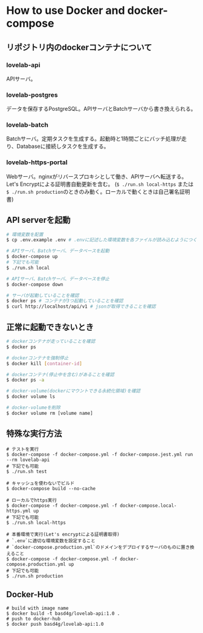 # How to use Docker and docker-compose

## リポジトリ内のdockerコンテナについて

### lovelab-api

APIサーバ。

### lovelab-postgres

データを保存するPostgreSQL。APIサーバとBatchサーバから書き換えられる。

### lovelab-batch

Batchサーバ。定期タスクを生成する。起動時と1時間ごとにバッチ処理が走り、Databaseに接続しタスクを生成する。

### lovelab-https-portal

Webサーバ。nginxがリバースプロキシとして働き、APIサーバへ転送する。Let's Encryptによる証明書自動更新を含む。 (`$ ./run.sh local-https` または `$ ./run.sh production`のときのみ動く。ローカルで動くときは自己署名証明書)

## API serverを起動

```sh
# 環境変数を配置
$ cp .env.example .env # .envに記述した環境変数を各ファイルが読み込むようにつくられている

# APIサーバ、Batchサーバ、データベースを起動
$ docker-compose up
# 下記でも可能
$ ./run.sh local

# APIサーバ、Batchサーバ、データベースを停止
$ docker-compose down

# サーバが起動していることを確認
$ docker ps # コンテナが3つ起動していることを確認
$ curl http://localhost/api/v1 # jsonが取得できることを確認
```

## 正常に起動できないとき

```sh
# dockerコンテナが走っていることを確認
$ docker ps

# dockerコンテナを強制停止
$ docker kill [container-id]

# dockerコンテナ(停止中を含む)があることを確認
$ docker ps -a

# docker-volume(dockerにマウントできる永続化領域)を確認
$ docker volume ls

# docker-volumeを削除
$ docker volume rm [volume name]
```

## 特殊な実行方法

```
# テストを実行
$ docker-compose -f docker-compose.yml -f docker-compose.jest.yml run --rm lovelab-api
# 下記でも可能
$ ./run.sh test

# キャッシュを使わないでビルド
$ docker-compose build --no-cache

# ローカルでhttps実行
$ docker-compose -f docker-compose.yml -f docker-compose.local-https.yml up
# 下記でも可能
$ ./run.sh local-https

# 本番環境で実行(Let's encryptによる証明書取得)
# `.env`に適切な環境変数を設定すること
# `docker-compose.production.yml`のドメインをデプロイするサーバのものに置き換えること
$ docker-compose -f docker-compose.yml -f docker-compose.production.yml up
# 下記でも可能
$ ./run.sh production
```

## Docker-Hub

```
# build with image name 
$ docker build -t basd4g/lovelab-api:1.0 .
# push to docker-hub
$ docker push basd4g/lovelab-api:1.0
```

